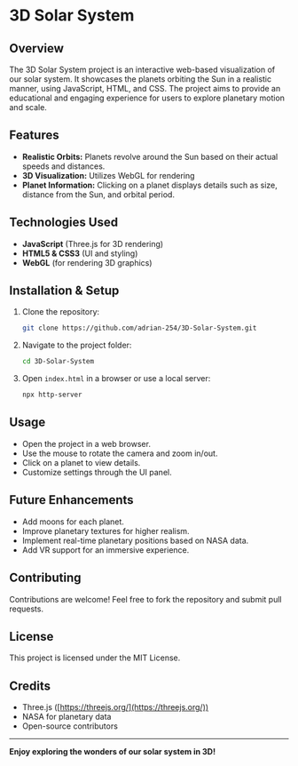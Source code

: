 # 3D Solar System

## Overview

The 3D Solar System project is an interactive web-based visualization of our solar system. It showcases the planets orbiting the Sun in a realistic manner, using JavaScript, HTML, and CSS. The project aims to provide an educational and engaging experience for users to explore planetary motion and scale.

## Features

- **Realistic Orbits:** Planets revolve around the Sun based on their actual speeds and distances.
- **3D Visualization:** Utilizes WebGL for rendering
- **Planet Information:** Clicking on a planet displays details such as size, distance from the Sun, and orbital period.

## Technologies Used

- **JavaScript** (Three.js for 3D rendering)
- **HTML5 & CSS3** (UI and styling)
- **WebGL** (for rendering 3D graphics)

## Installation & Setup

1. Clone the repository:
   ```sh
   git clone https://github.com/adrian-254/3D-Solar-System.git
   ```
2. Navigate to the project folder:
   ```sh
   cd 3D-Solar-System
   ```
3. Open `index.html` in a browser or use a local server:
   ```sh
   npx http-server
   ```

## Usage

- Open the project in a web browser.
- Use the mouse to rotate the camera and zoom in/out.
- Click on a planet to view details.
- Customize settings through the UI panel.

## Future Enhancements

- Add moons for each planet.
- Improve planetary textures for higher realism.
- Implement real-time planetary positions based on NASA data.
- Add VR support for an immersive experience.

## Contributing

Contributions are welcome! Feel free to fork the repository and submit pull requests.

## License

This project is licensed under the MIT License.

## Credits

- Three.js ([https://threejs.org/](https://threejs.org/))
- NASA for planetary data
- Open-source contributors

---

**Enjoy exploring the wonders of our solar system in 3D!**

